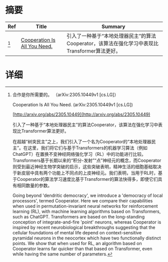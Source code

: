# 摘要

| Ref | Title | Summary |
| --- | --- | --- |
| [^1] | [Cooperation Is All You Need.](http://arxiv.org/abs/2305.10449) | 引入了一种基于“本地处理器民主”的算法Cooperator，该算法在强化学习中表现比Transformer算法更好。 |

# 详细

[^1]: 合作是你所需要的。 （arXiv:2305.10449v1 [cs.LG]）

    Cooperation Is All You Need. (arXiv:2305.10449v1 [cs.LG])

    [http://arxiv.org/abs/2305.10449](http://arxiv.org/abs/2305.10449)

    引入了一种基于“本地处理器民主”的算法Cooperator，该算法在强化学习中表现比Transformer算法更好。

    

    在超越“树突民主”之上，我们引入了一个名为Cooperator的“本地处理器民主”。在这里，我们将它们与基于Transformers的机器学习算法（例如ChatGPT）在置换不变神经网络强化学习（RL）中的功能进行比较。 Transformers基于长期以来的“积分-发射”“点”神经元的概念，而Cooperator则受到最近神经生物学突破的启示，这些突破表明，精神生活的细胞基础取决于新皮层中具有两个功能上不同点的上皮神经元。我们表明，当用于RL时，基于Cooperator的算法学习速度比基于Transformer的算法快得多，即使它们具有相同数量的参数。

    Going beyond 'dendritic democracy', we introduce a 'democracy of local processors', termed Cooperator. Here we compare their capabilities when used in permutation-invariant neural networks for reinforcement learning (RL), with machine learning algorithms based on Transformers, such as ChatGPT. Transformers are based on the long-standing conception of integrate-and-fire 'point' neurons, whereas Cooperator is inspired by recent neurobiological breakthroughs suggesting that the cellular foundations of mental life depend on context-sensitive pyramidal neurons in the neocortex which have two functionally distinct points. We show that when used for RL, an algorithm based on Cooperator learns far quicker than that based on Transformer, even while having the same number of parameters.
    

